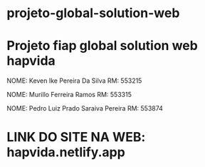 # projeto-global-solution-web
Projeto fiap global solution web hapvida
=================================================================
NOME: Keven Ike Pereira Da Silva
RM: 553215

NOME: Murillo Ferreira Ramos
RM: 553315

NOME: Pedro Luiz Prado Saraiva Pereira
RM: 553874

LINK DO SITE NA WEB: hapvida.netlify.app
===================================================================
